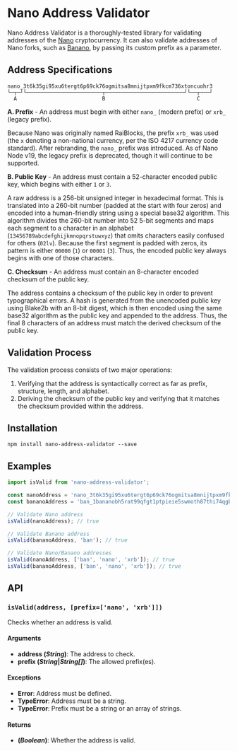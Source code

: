 # Nano Address Validator

Nano Address Validator is a thoroughly-tested library for validating addresses of the [Nano](https://nano.org/en) cryptocurrency. It can also validate addresses of Nano forks, such as [Banano](https://banano.cc/), by passing its custom prefix as a parameter.

## Address Specifications

```
nano_3t6k35gi95xu6tergt6p69ck76ogmitsa8mnijtpxm9fkcm736xtoncuohr3
└─┬─┘└────────────────────────┬─────────────────────────┘└──┬───┘
  A                           B                             C
```

**A. Prefix** - An address must begin with either `nano_` (modern prefix) or `xrb_` (legacy prefix).

Because Nano was originally named RaiBlocks, the prefix `xrb_` was used (the `x` denoting a non-national currency, per the ISO 4217 currency code standard). After rebranding, the `nano_` prefix was introduced. As of Nano Node v19, the legacy prefix is deprecated, though it will continue to be supported.

**B. Public Key** - An address must contain a 52-character encoded public key, which begins with either `1` or `3`.

A raw address is a 256-bit unsigned integer in hexadecimal format. This is translated into a 260-bit number (padded at the start with four zeros) and encoded into a human-friendly string using a special base32 algorithm. This algorithm divides the 260-bit number into 52 5-bit segments and maps each segment to a character in an alphabet (`13456789abcdefghijkmnopqrstuwxyz`) that omits characters easily confused for others (`02lv`). Because the first segment is padded with zeros, its pattern is either `00000` (`1`) or `00001` (`3`). Thus, the encoded public key always begins with one of those characters.

**C. Checksum** - An address must contain an 8-character encoded checksum of the public key.

The address contains a checksum of the public key in order to prevent typographical errors. A hash is generated from the unencoded public key using Blake2b with an 8-bit digest, which is then encoded using the same base32 algorithm as the public key and appended to the address. Thus, the final 8 characters of an address must match the derived checksum of the public key.

## Validation Process

The validation process consists of two major operations:

1. Verifying that the address is syntactically correct as far as prefix, structure, length, and alphabet.
2. Deriving the checksum of the public key and verifying that it matches the checksum provided within the address.

## Installation

```
npm install nano-address-validator --save
```

## Examples

```js
import isValid from 'nano-address-validator';

const nanoAddress = 'nano_3t6k35gi95xu6tergt6p69ck76ogmitsa8mnijtpxm9fkcm736xtoncuohr3';
const bananoAddress = 'ban_1bananobh5rat99qfgt1ptpieie5swmoth87thi74qgbfrij7dcgjiij94xr';

// Validate Nano address
isValid(nanoAddress); // true

// Validate Banano address
isValid(bananoAddress, 'ban'); // true

// Validate Nano/Banano addresses
isValid(nanoAddress, ['ban', 'nano', 'xrb']); // true
isValid(bananoAddress, ['ban', 'nano', 'xrb']); // true
```

## API

### `isValid(address, [prefix=['nano', 'xrb']])`

Checks whether an address is valid.

#### Arguments

- **address (_String_)**: The address to check.
- **prefix (_String_|_String[]_)**: The allowed prefix(es).

#### Exceptions

- **Error**: Address must be defined.
- **TypeError**: Address must be a string.
- **TypeError**: Prefix must be a string or an array of strings.

#### Returns

- **(_Boolean_)**: Whether the address is valid.
